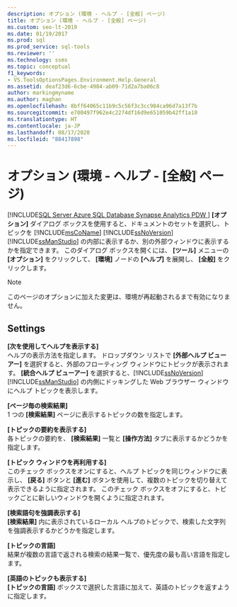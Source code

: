 ```yaml
---
description: オプション (環境 - ヘルプ - [全般] ページ)
title: オプション (環境 - ヘルプ - [全般] ページ)
ms.custom: seo-lt-2019
ms.date: 01/19/2017
ms.prod: sql
ms.prod_service: sql-tools
ms.reviewer: ''
ms.technology: ssms
ms.topic: conceptual
f1_keywords:
- VS.ToolsOptionsPages.Environment.Help.General
ms.assetid: deaf23d6-6cbe-4984-ab09-71d2a7ba06c8
author: markingmyname
ms.author: maghan
ms.openlocfilehash: 8bff64065c11b9c5c56f3c3cc984ca96d7a13f7b
ms.sourcegitcommit: e700497f962e4c2274df16d9e651059b42ff1a10
ms.translationtype: HT
ms.contentlocale: ja-JP
ms.lasthandoff: 08/17/2020
ms.locfileid: "88417898"
---
```

# <a name="options-environment---help---general-page"></a>オプション (環境 - ヘルプ - [全般] ページ)
[!INCLUDE[SQL Server Azure SQL Database Synapse Analytics PDW ](../../includes/applies-to-version/sql-asdb-asdbmi-asa-pdw.md)]
**[オプション]** ダイアログ ボックスを使用すると、ドキュメントのセットを選択し、トピックを [!INCLUDE[msCoName](../../includes/msconame_md.md)] [!INCLUDE[ssNoVersion](../../includes/ssnoversion-md.md)] [!INCLUDE[ssManStudio](../../includes/ssmanstudio-md.md)] の内部に表示するか、別の外部ウィンドウに表示するかを指定できます。 このダイアログ ボックスを開くには、 **[ツール]** メニューの **[オプション]** をクリックして、 **[環境]** ノードの **[ヘルプ]** を展開し、 **[全般]** をクリックします。  
  
> [!NOTE]  
> このページのオプションに加えた変更は、環境が再起動されるまで有効になりません。  
  
## <a name="settings"></a>Settings  
**[次を使用してヘルプを表示する]**  
ヘルプの表示方法を指定します。 ドロップダウン リストで **[外部ヘルプ ビューアー]** を選択すると、外部のフローティング ウィンドウにトピックが表示されます。 **[統合ヘルプ ビューアー]** を選択すると、[!INCLUDE[ssNoVersion](../../includes/ssnoversion-md.md)] [!INCLUDE[ssManStudio](../../includes/ssmanstudio-md.md)] の内側にドッキングした Web ブラウザー ウィンドウにヘルプ トピックを表示します。  
  
**[ページ毎の検索結果]**  
1 つの **[検索結果]** ページに表示するトピックの数を指定します。  
  
**[トピックの要約を表示する]**  
各トピックの要約を、 **[検索結果]** 一覧と **[操作方法]** タブに表示するかどうかを指定します。  
  
**[トピック ウィンドウを再利用する]**  
このチェック ボックスをオンにすると、ヘルプ トピックを同じウィンドウに表示し、 **[戻る]** ボタンと **[進む]** ボタンを使用して、複数のトピックを切り替えて表示できるように指定されます。 このチェック ボックスをオフにすると、トピックごとに新しいウィンドウを開くように指定されます。  
  
**[検索語句を強調表示する]**  
**[検索結果]** 内に表示されているローカル ヘルプのトピックで、検索した文字列を強調表示するかどうかを指定します。  
  
**[トピックの言語]**  
結果が複数の言語で返される検索の結果一覧で、優先度の最も高い言語を指定します。  
  
**[英語のトピックも表示する]**  
**[トピックの言語]** ボックスで選択した言語に加えて、英語のトピックを返すように指定します。  
  
